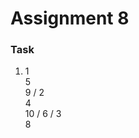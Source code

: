 # Assignment 8
### Task
1.
   1
     \
      5
       \
        9
       /
      2
       \
        4
         \
          10
         /
        6
       /
      3
       \
        8
